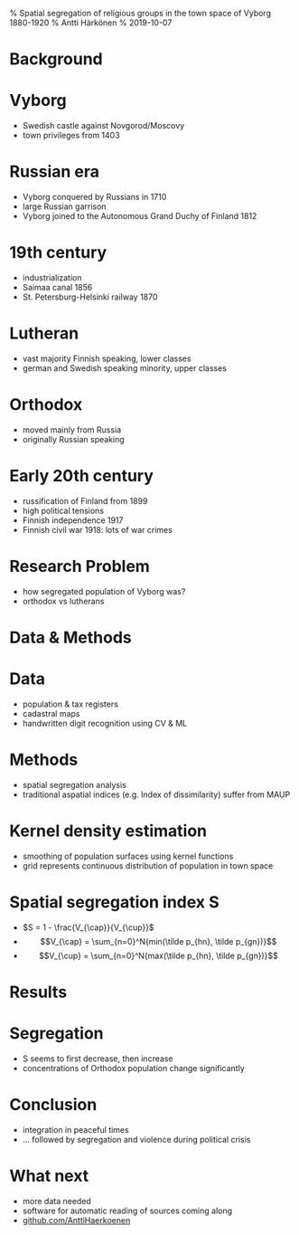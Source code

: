 % Spatial segregation of religious groups in the town space of Vyborg 1880-1920
% Antti Härkönen
% 2019-10-07

# Background

# Vyborg

- Swedish castle against Novgorod/Moscovy
- town privileges from 1403

# Russian era

- Vyborg conquered by Russians in 1710
- large Russian garrison
- Vyborg joined to the Autonomous Grand Duchy of Finland 1812

# 19th century

- industrialization
- Saimaa canal 1856
- St. Petersburg-Helsinki railway 1870

# Lutheran

- vast majority Finnish speaking, lower classes
- german and Swedish speaking minority, upper classes

# Orthodox

- moved mainly from Russia
- originally Russian speaking

# Early 20th century

- russification of Finland from 1899
- high political tensions
- Finnish independence 1917
- Finnish civil war 1918: lots of war crimes

# Research Problem

- how segregated population of Vyborg was?
- orthodox vs lutherans

# Data & Methods

# Data

- population & tax registers
- cadastral maps
- handwritten digit recognition using CV & ML

# Methods

- spatial segregation analysis
- traditional aspatial indices (e.g. Index of dissimilarity) suffer from MAUP

# Kernel density estimation

- smoothing of population surfaces using kernel functions
- grid represents continuous distribution of population in town space

# Spatial segregation index S

- $S = 1 - \frac{V_{\cap}}{V_{\cup}}$
- $$V_{\cap} = \sum_{n=0}^N{min(\tilde p_{hn}, \tilde p_{gn})}$$
- $$V_{\cup} = \sum_{n=0}^N{max(\tilde p_{hn}, \tilde p_{gn})}$$

# Results

# Segregation

- S seems to first decrease, then increase
- concentrations of Orthodox population change significantly

# Conclusion

- integration in peaceful times 
- ... followed by segregation and violence during political crisis

# What next

- more data needed
- software for automatic reading of sources coming along
- [github.com/AnttiHaerkoenen](https://www.github.com/AnttiHaerkoenen)
